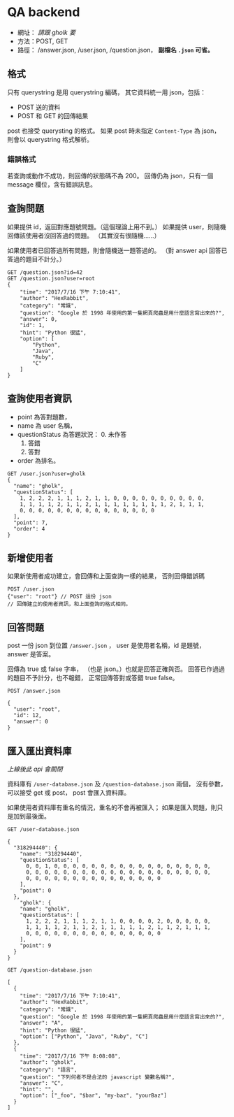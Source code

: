 # QA backend #

  - 網址： *請跟 gholk 要*
  - 方法：POST, GET
  - 路徑： /answer.json, /user.json, /question.json，
    **副檔名 `.json` 可省。**

## 格式
只有 querystring 是用 querystring 編碼，
其它資料統一用 json，包括：

  - POST 送的資料
  - POST 和 GET 的回傳結果

post 也接受 querysting 的格式。
如果 post 時未指定 `Content-Type` 為 json，
則會以 querystring 格式解析。

### 錯誤格式
若查詢或動作不成功，則回傳的狀態碼不為 200。
回傳仍為 json，只有一個 message 欄位，含有錯誤訊息。


## 查詢問題
如果提供 id，返回對應題號問題。（這個理論上用不到。）
如果提供 user，則隨機回傳該使用者沒回答過的問題。
（其實沒有很隨機……）

如果使用者已回答過所有問題，則會隨機送一題答過的。
（對 answer api 回答已答過的題目不計分。）

```
GET /question.json?id=42
GET /question.json?user=root
{
    "time": "2017/7/16 下午 7:10:41",
    "author": "HexRabbit",
    "category": "常識",
    "question": "Google 於 1998 年使用的第一隻網頁爬蟲是用什麼語言寫出來的?",
    "answer": 0,
    "id": 1,
    "hint": "Python 很猛",
    "option": [
        "Python",
        "Java",
        "Ruby",
        "C"
    ]
}
```

## 查詢使用者資訊

  - point 為答對題數，
  - name 為 user 名稱，
  - questionStatus 為答題狀況：
     0. 未作答
     1. 答錯
     2. 答對
  - order 為排名。

```
GET /user.json?user=gholk
{
  "name": "gholk",
  "questionStatus": [
    1, 2, 2, 2, 1, 1, 1, 2, 1, 1, 0, 0, 0, 0, 0, 0, 0, 0, 0, 0,
    1, 1, 1, 1, 2, 1, 1, 2, 1, 1, 1, 1, 1, 1, 1, 1, 2, 1, 1, 1,
    0, 0, 0, 0, 0, 0, 0, 0, 0, 0, 0, 0, 0, 0, 0
  ], 
  "point": 7,
  "order": 4
}
```

## 新增使用者
如果新使用者成功建立，會回傳和上面查詢一樣的結果，
否則回傳錯誤碼
```
POST /user.json
{"user": "root"} // POST 這份 json
// 回傳建立的使用者資訊，和上面查詢的格式相同。
```

## 回答問題
post 一份 json 到位置 `/answer.json` ，
user 是使用者名稱，id 是題號，
answer 是答案。

回傳為 true 或 false 字串，
（也是 json。）也就是回答正確與否。
回答已作過過的題目不予計分，也不報錯，
正常回傳答對或答錯 true false。

```
POST /answer.json

{
  "user": "root",
  "id": 12,
  "answer": 0
}
```


## 匯入匯出資料庫
*上線後此 api 會關閉*

資料庫有 `/user-database.json` 及 `/question-database.json` 兩個，
沒有參數，可以接受 get 或 post，
post 會匯入資料庫。

如果使用者資料庫有重名的情況，重名的不會再被匯入；
如果是匯入問題，則只是加到最後面。

```
GET /user-database.json

{
  "318294440": {
    "name": "318294440",
    "questionStatus": [
      0, 0, 1, 0, 0, 0, 0, 0, 0, 0, 0, 0, 0, 0, 0, 0, 0, 0, 0, 0,
      0, 0, 0, 0, 0, 0, 0, 0, 0, 0, 0, 0, 0, 0, 0, 0, 0, 0, 0, 0,
      0, 0, 0, 0, 0, 0, 0, 0, 0, 0, 0, 0, 0, 0, 0
    ],
    "point": 0
  },
    "gholk": {
    "name": "gholk",
    "questionStatus": [
      1, 2, 2, 2, 1, 1, 1, 2, 1, 1, 0, 0, 0, 0, 2, 0, 0, 0, 0, 0,
      1, 1, 1, 1, 2, 1, 1, 2, 1, 1, 1, 1, 1, 2, 1, 1, 2, 1, 1, 1,
      0, 0, 0, 0, 0, 0, 0, 0, 0, 0, 0, 0, 0, 0, 0
    ],
    "point": 9
  }
}
```

```
GET /question-database.json

[
  {
    "time": "2017/7/16 下午 7:10:41",
    "author": "HexRabbit",
    "category": "常識",
    "question": "Google 於 1998 年使用的第一隻網頁爬蟲是用什麼語言寫出來的?",
    "answer": "A",
    "hint": "Python 很猛",
    "option": ["Python", "Java", "Ruby", "C"]
  },
  {
    "time": "2017/7/16 下午 8:08:08",
    "author": "gholk",
    "category": "語言",
    "question": "下列何者不是合法的 javascript 變數名稱?",
    "answer": "C",
    "hint": "",
    "option": ["_foo", "$bar", "my-baz", "yourBaz"]
  }
]
```
